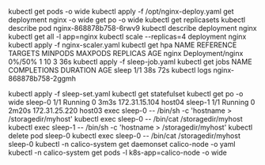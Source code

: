kubectl get pods -o wide
kubectl apply -f /opt/nginx-deploy.yaml
get deployment nginx -o wide
get po -o wide
kubectl get replicasets
kubectl describe pod nginx-868878b758-6rwv9
kubectl describe deployment nginx
kubectl get all -l app=nginx
kubectl scale --replicas=4 deployment nginx
kubectl apply -f nginx-scaler.yaml
 kubectl get hpa
NAME    REFERENCE          TARGETS   MINPODS   MAXPODS   REPLICAS   AGE
nginx   Deployment/nginx   0%/50%    1         10        3          36s
kubectl apply -f sleep-job.yaml
kubectl get jobs
NAME    COMPLETIONS   DURATION   AGE
sleep   1/1           38s        72s
kubectl logs nginx-868878b758-2ggmh

kubectl apply -f sleep-set.yaml
kubectl get statefulset
kubectl get po -o wide
sleep-0                  1/1     Running     0          3m3s    172.31.15.104   host04   <none>           <none>
sleep-1                  1/1     Running     0          2m20s   172.31.25.220   host03   <none>           <none>
exec sleep-0 -- /bin/sh -c 'hostname > /storagedir/myhost'
kubectl exec sleep-0 -- /bin/cat /storagedir/myhost
kubectl exec sleep-1 -- /bin/sh -c 'hostname > /storagedir/myhost'
kubectl delete pod sleep-0
kubectl exec sleep-0 -- /bin/cat /storagedir/myhost
sleep-0
kubectl -n calico-system get daemonset calico-node -o yaml
kubectl -n calico-system get pods -l k8s-app=calico-node -o wide
